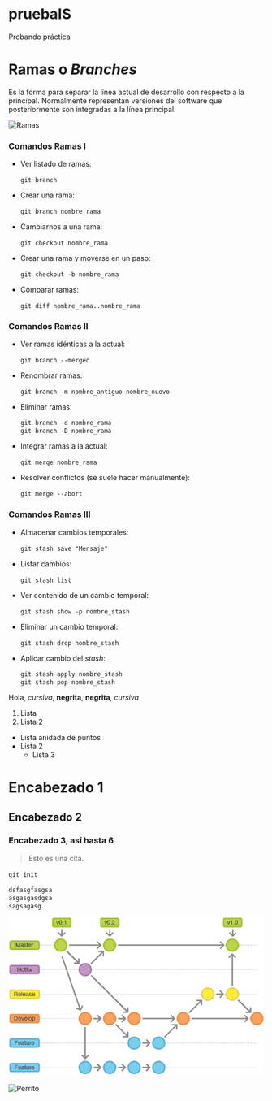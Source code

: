 # pruebaIS

Probando práctica

# Ramas o *Branches*

Es la forma para separar la línea actual de desarrollo con respecto
a la principal. Normalmente representan versiones del software que
posteriormente son integradas a la línea principal.

![Ramas](Ramas.png)

### Comandos Ramas I

* Ver listado de ramas:

  `git branch`

* Crear una rama:

  `git branch nombre_rama`

* Cambiarnos a una rama:

  `git checkout nombre_rama`

* Crear una rama y moverse en un paso:

  `git checkout -b nombre_rama`

* Comparar ramas:

  `git diff nombre_rama..nombre_rama`

### Comandos Ramas II

* Ver ramas idénticas a la actual:

  `git branch --merged`

* Renombrar ramas:

  `git branch -m nombre_antiguo nombre_nuevo`

* Eliminar ramas:

  ~~~
  git branch -d nombre_rama
  git branch -D nombre_rama
  ~~~

* Integrar ramas a la actual:

  `git merge nombre_rama`

* Resolver conflictos (se suele hacer manualmente):

  `git merge --abort`

### Comandos Ramas III

* Almacenar cambios temporales:

  `git stash save "Mensaje"`

* Listar cambios:

  `git stash list`

* Ver contenido de un cambio temporal:

  `git stash show -p nombre_stash`

* Eliminar un cambio temporal:

  `git stash drop nombre_stash`

* Aplicar cambio del *stash*:

  ~~~
  git stash apply nombre_stash
  git stash pop nombre_stash
  ~~~



Hola, *cursiva*, **negrita**, __negrita__, _cursiva_

1. Lista
2. Lista 2

* Lista anidada de puntos
* Lista 2
  * Lista 3

# Encabezado 1
## Encabezado 2
### Encabezado 3, así hasta 6

> Esto es una cita.

`git init`

~~~
dsfasgfasgsa
asgasgasdgsa
sagsagasg
~~~

![Ramas](imagen/Ramas.png)

![Perrito](https://www.recreoviral.com/wp-content/uploads/2014/11/boo.jpg)
